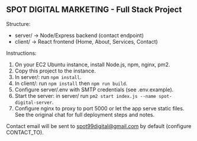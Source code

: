 SPOT DIGITAL MARKETING - Full Stack Project
------------------------------------------

Structure:
- server/    -> Node/Express backend (contact endpoint)
- client/    -> React frontend (Home, About, Services, Contact)

Instructions:
1. On your EC2 Ubuntu instance, install Node.js, npm, nginx, pm2.
2. Copy this project to the instance.
3. In server/: run `npm install`.
4. In client/: run `npm install` then `npm run build`.
5. Configure server/.env with SMTP credentials (see .env.example).
6. Start the server: in server/ run `pm2 start index.js --name spot-digital-server`.
7. Configure nginx to proxy to port 5000 or let the app serve static files.
See the original chat for full deployment steps and notes.

Contact email will be sent to spot99digital@gmail.com by default (configure CONTACT_TO).
